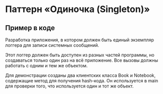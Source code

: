 # Паттерн «Одиночка (Singleton)»
## Пример в коде
Разработка приложения, в котором должен быть единый экземпляр логгера для записи системных сообщений.

Этот логгер должен быть доступен из разных частей программы, но создаваться только один раз на всё приложение. Все вызовы должны работать с одним и тем же объектом.

Для демонстрации созданы два клиентских класса Book и Notebook, содержащие метод для получения hash-кода. Он используется в main для проверки того, что используется один и тот же объект.